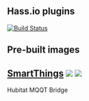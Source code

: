 ## Hass.io plugins

[![Build Status](https://travis-ci.org/bmcgair/hassio-addons.svg?branch=master)](https://travis-ci.org/bmcgair/hassio-addons)

## Pre-built images

## [SmartThings](https://github.com/bmcgair/hassio-addons/tree/master/hubitat) [![](https://images.microbadger.com/badges/version/bmcgair/armhf-hubitat.svg)](https://microbadger.com/images/bmcgair/armhf-hubitat "Get your own version badge on microbadger.com") [![](https://images.microbadger.com/badges/image/bmcgair/armhf-hubitat.svg)](https://microbadger.com/images/bmcgair/armhf-hubitat "Get your own image badge on microbadger.com")

Hubitat MQQT Bridge

